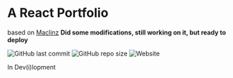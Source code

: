 # A React Portfolio

based on [Maclinz](https://github.com/Maclinz/youtube-portfolio-tutorial)
**Did some modifications, still working on it, but ready to deploy**

![GitHub last commit](https://img.shields.io/github/last-commit/oje-edu/thenoconceptdev) ![GitHub repo size](https://img.shields.io/github/repo-size/oje-edu/thenoconceptdev) ![Website](https://img.shields.io/website?down_color=crimson&down_message=%E2%80%A0&style=plastic&up_color=lime&up_message=online&url=https%3A%2F%2Fthe.noconcept.dev)

In Dev(i)lopment